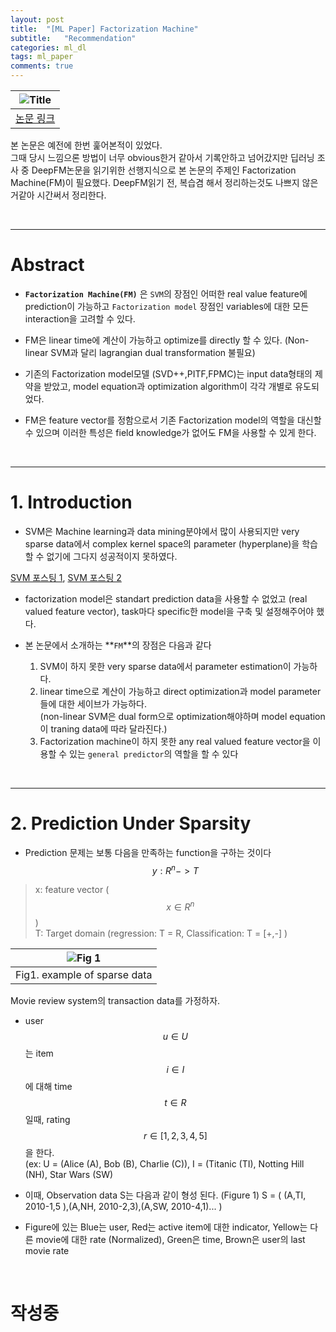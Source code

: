```yaml
---
layout: post
title:  "[ML Paper] Factorization Machine"
subtitle:   "Recommendation"
categories: ml_dl
tags: ml_paper
comments: true
---
```


|![Title](https://swha0105.github.io/assets/ml/img/FM_title.png)  
|:--:| 
| [논문 링크](https://github.com/swha0105/swha0105.github.io/blob/gh-pages/assets/ml/paper/Factorization_Machines.pdf) |  

본 논문은 예전에 한번 훑어본적이 있었다.  
그때 당시 느낌으론 방법이 너무 obvious한거 같아서 기록안하고 넘어갔지만 딥러닝 조사 중 DeepFM논문을 읽기위한 선행지식으로 본 논문의 주제인 Factorization Machine(FM)이 필요했다. DeepFM읽기 전, 복습겸 해서 정리하는것도 나쁘지 않은거같아 시간써서 정리한다.



<br/>

---

# Abstract 

- **`Factorization Machine(FM)`** 은 `SVM`의 장점인 어떠한 real value feature에 prediction이 가능하고 `Factorization model` 장점인 variables에 대한 모든 interaction을 고려할 수 있다.

- FM은 linear time에 계산이 가능하고 optimize를 directly 할 수 있다. (Non-linear SVM과 달리 lagrangian dual transformation 불필요)

- 기존의 Factorization model모델 (SVD++,PITF,FPMC)는 input data형태의 제약을 받았고, model equation과 optimization algorithm이 각각 개별로 유도되었다. 

- FM은 feature vector를 정함으로서 기존 Factorization model의 역할을 대신할 수 있으며 이러한 특성은 field knowledge가 없어도 FM을 사용할 수 있게 한다.

<br/>

----

# 1. Introduction

- SVM은 Machine learning과 data mining분야에서 많이 사용되지만 very sparse data에서 complex kernel space의 parameter (hyperplane)을 학습 할 수 없기에 그다지 성공적이지 못하였다.

[SVM 포스팅 1](https://swha0105.github.io/ml_dl/2021/04/15/ML_DL-SVM1/), [SVM 포스팅 2](https://swha0105.github.io/ml_dl/2021/05/03/ML_DL-SVM2/)

- factorization model은 standart prediction data을 사용할 수 없었고 (real valued feature vector), task마다 specific한 model을 구축 및 설정해주어야 했다. 

- 본 논문에서 소개하는 **`FM`**의 장점은 다음과 같다

  1. SVM이 하지 못한 very sparse data에서 parameter estimation이 가능하다.
  2. linear time으로 계산이 가능하고 direct optimization과 model parameter들에 대한 세이브가 가능하다.  
  (non-linear SVM은 dual form으로 optimization해야하며 model equation이 traning data에 따라   달라진다.)
  3. Factorization machine이 하지 못한 any real valued feature vector을 이용할 수 있는 `general predictor`의 역할을 할 수 있다

<br/>

---


# 2. Prediction Under Sparsity

- Prediction 문제는 보통 다음을 만족하는 function을 구하는 것이다
$$y: R^{n} -> T$$ 
> x: feature vector ($$x \in R^{n}$$)  
> T: Target domain (regression: T = R, Classification: T = [+,-] )

<!-- - Ranking 문제는 보통 다음을 만족하는 scoring function을 구하는 것이고, FM에서  -->


|![Fig 1](https://swha0105.github.io/assets/ml/img/FM_fig1.png)    
|:--:| 
| Fig1. example of sparse data|  

Movie review system의 transaction data를 가정하자.  

- user $$u \in U$$는 item $$i \in I$$에 대해 time $$t \in R$$일때, rating $$r \in [1,2,3,4,5]$$을 한다.  
(ex:  U = (Alice (A), Bob (B), Charlie (C)), I = (Titanic (TI), Notting Hill (NH), Star Wars (SW) 

- 이때, Observation data S는 다음과 같이 형성 된다. (Figure 1)
S = ( (A,TI, 2010-1,5 ),(A,NH, 2010-2,3),(A,SW, 2010-4,1)... )

- Figure에 있는 Blue는 user, Red는 active item에 대한 indicator, Yellow는 다른 movie에 대한 rate (Normalized), Green은 time, Brown은 user의 last movie rate

<br/>

# 작성중



<script>
MathJax.Hub.Queue(["Typeset",MathJax.Hub]);
</script>

<script>
MathJax = {
  tex: {
    inlineMath: [['$', '$'], ['\\(', '\\)']]
  },
  svg: {
    fontCache: 'global'
  }
};
</script>
<script type="text/javascript" id="MathJax-script" async
  src="https://cdn.jsdelivr.net/npm/mathjax@3/es5/tex-svg.js">
</script>
